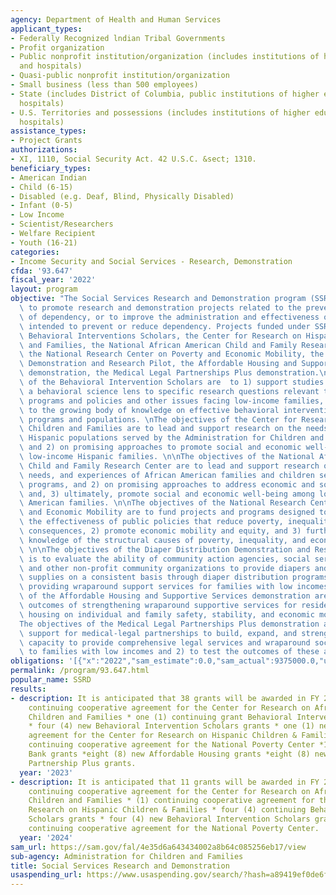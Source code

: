 ```yaml
---
agency: Department of Health and Human Services
applicant_types:
- Federally Recognized lndian Tribal Governments
- Profit organization
- Public nonprofit institution/organization (includes institutions of higher education
  and hospitals)
- Quasi-public nonprofit institution/organization
- Small business (less than 500 employees)
- State (includes District of Columbia, public institutions of higher education and
  hospitals)
- U.S. Territories and possessions (includes institutions of higher education and
  hospitals)
assistance_types:
- Project Grants
authorizations:
- XI, 1110, Social Security Act. 42 U.S.C. &sect; 1310.
beneficiary_types:
- American Indian
- Child (6-15)
- Disabled (e.g. Deaf, Blind, Physically Disabled)
- Infant (0-5)
- Low Income
- Scientist/Researchers
- Welfare Recipient
- Youth (16-21)
categories:
- Income Security and Social Services - Research, Demonstration
cfda: '93.647'
fiscal_year: '2022'
layout: program
objective: "The Social Services Research and Demonstration program (SSRD) was authorized\
  \ to promote research and demonstration projects related to the prevention and reduction\
  \ of dependency, or to improve the administration and effectiveness of programs\
  \ intended to prevent or reduce dependency. Projects funded under SSRD include the\
  \ Behavioral Interventions Scholars, the Center for Research on Hispanic Children\
  \ and Families, the National African American Child and Family Research Center,\
  \ the National Research Center on Poverty and Economic Mobility, the Diaper Distribution\
  \ Demonstration and Research Pilot, the Affordable Housing and Supportive Services\
  \ demonstration, the Medical Legal Partnerships Plus demonstration.\n\nThe objectives\
  \ of the Behavioral Intervention Scholars are  to 1) support studies that apply\
  \ a behavioral science lens to specific research questions relevant to social services\
  \ programs and policies and other issues facing low-income families, and 2) add\
  \ to the growing body of knowledge on effective behavioral interventions for ACF\
  \ programs and populations. \nThe objectives of the Center for Research on Hispanic\
  \ Children and Families are to lead and support research on the needs of 1) the\
  \ Hispanic populations served by the Administration for Children and Families (ACF)\
  \ and 2) on promising approaches to promote social and economic well-being among\
  \ low-income Hispanic families. \n\nThe objectives of the National African American\
  \ Child and Family Research Center are to lead and support research on 1) the assets,\
  \ needs, and experiences of African American families and children served by ACF\
  \ programs, and 2) on promising approaches to address economic and social inequities\
  \ and, 3) ultimately, promote social and economic well-being among low-income African\
  \ American families. \n\nThe objectives of the National Research Center on Poverty\
  \ and Economic Mobility are to fund projects and programs designed to 1) improve\
  \ the effectiveness of public policies that reduce poverty, inequality, and their\
  \ consequences, 2) promote economic mobility and equity, and 3) further develop\
  \ knowledge of the structural causes of poverty, inequality, and economic insecurity.\
  \ \n\nThe objectives of the Diaper Distribution Demonstration and Research Pilot\
  \ is to evaluate the ability of community action agencies, social services agencies,\
  \ and other non-profit community organizations to provide diapers and diapering\
  \ supplies on a consistent basis through diaper distribution programs while also\
  \ providing wraparound support services for families with low incomes. \n\nThe objectives\
  \ of the Affordable Housing and Supportive Services demonstration are to test the\
  \ outcomes of strengthening wraparound supportive services for residents of affordable\
  \ housing on individual and family safety, stability, and economic mobility. \n\n\
  The objectives of the Medical Legal Partnerships Plus demonstration are to 1) provide\
  \ support for medical-legal partnerships to build, expand, and strengthen their\
  \ capacity to provide comprehensive legal services and wraparound social services\
  \ to families with low incomes and 2) to test the outcomes of these activities."
obligations: '[{"x":"2022","sam_estimate":0.0,"sam_actual":9375000.0,"usa_spending_actual":39072363.25},{"x":"2023","sam_estimate":35467940.0,"sam_actual":0.0,"usa_spending_actual":7662572.78},{"x":"2024","sam_estimate":694000.0,"sam_actual":0.0,"usa_spending_actual":0.0}]'
permalink: /program/93.647.html
popular_name: SSRD
results:
- description: It is anticipated that 38 grants will be awarded in FY 2023 * one (1)
    continuing cooperative agreement for the Center for Research on African American
    Children and Families * one (1) continuing grant Behavioral Intervention Scholars
    * four (4) new Behavioral Intervention Scholars grants * one (1) new cooperative
    agreement for the Center for Research on Hispanic Children & Families * one (1)
    continuing cooperative agreement for the National Poverty Center *14 new Diaper
    Bank grants *eight (8) new Affordable Housing grants *eight (8) new Medical Legal
    Partnership Plus grants.
  year: '2023'
- description: It is anticipated that 11 grants will be awarded in FY 2024 * one (1)
    continuing cooperative agreement for the Center for Research on African American
    Children and Families * (1) continuing cooperative agreement for the Center for
    Research on Hispanic Children & Families * four (4) continuing Behavioral Intervention
    Scholars grants * four (4) new Behavioral Intervention Scholars grants *one (1)
    continuing cooperative agreement for the National Poverty Center.
  year: '2024'
sam_url: https://sam.gov/fal/4e35d6a643434002a8b64c085256eb17/view
sub-agency: Administration for Children and Families
title: Social Services Research and Demonstration
usaspending_url: https://www.usaspending.gov/search/?hash=a89419ef0de6f78b8b233eacfd2cd72e
---
```

